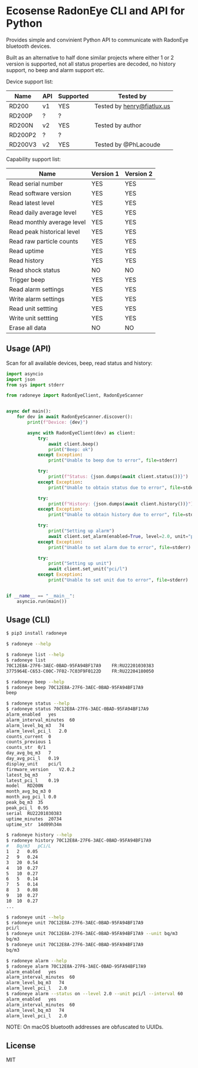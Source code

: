 # Ecosense RadonEye CLI and API for Python

Provides simple and convinient Python API to communicate with RadonEye bluetooth devices.

Built as an alternative to half done similar projects where either 1 or 2 version is supported, not
all status properties are decoded, no history support, no beep and alarm support etc.

Device support list:

| Name    | API | Supported | Tested by                  |
| ------- | --- | --------- | -------------------------- |
| RD200   | v1  | YES       | Tested by henry@fiatlux.us |
| RD200P  | ?   | ?         |                            |
| RD200N  | v2  | YES       | Tested by author           |
| RD200P2 | ?   | ?         |                            |
| RD200V3 | v2  | YES       | Tested by @PhLacoude       |

Capability support list:

| Name                       | Version 1 | Version 2 |
| -------------------------- | --------- | --------- |
| Read serial number         | YES       | YES       |
| Read software version      | YES       | YES       |
| Read latest level          | YES       | YES       |
| Read daily average level   | YES       | YES       |
| Read monthly average level | YES       | YES       |
| Read peak historical level | YES       | YES       |
| Read raw particle counts   | YES       | YES       |
| Read uptime                | YES       | YES       |
| Read history               | YES       | YES       |
| Read shock status          | NO        | NO        |
| Trigger beep               | YES       | YES       |
| Read alarm settings        | YES       | YES       |
| Write alarm settings       | YES       | YES       |
| Read unit settting         | YES       | YES       |
| Write unit settting        | YES       | YES       |
| Erase all data             | NO        | NO        |

## Usage (API)

Scan for all available devices, beep, read status and history:

```py
import asyncio
import json
from sys import stderr

from radoneye import RadonEyeClient, RadonEyeScanner


async def main():
    for dev in await RadonEyeScanner.discover():
        print(f"Device: {dev}")

        async with RadonEyeClient(dev) as client:
            try:
                await client.beep()
                print("Beep: ok")
            except Exception:
                print("Unable to beep due to error", file=stderr)

            try:
                print(f"Status: {json.dumps(await client.status())}")
            except Exception:
                print("Unable to obtain status due to error", file=stderr)

            try:
                print(f"History: {json.dumps(await client.history())}")
            except Exception:
                print("Unable to obtain history due to error", file=stderr)

            try:
                print("Setting up alarm")
                await client.set_alarm(enabled=True, level=2.0, unit="pci/l", interval=60)
            except Exception:
                print("Unable to set alarm due to error", file=stderr)

            try:
                print("Setting up unit")
                await client.set_unit("pci/l")
            except Exception:
                print("Unable to set unit due to error", file=stderr)


if __name__ == "__main__":
    asyncio.run(main())
```

## Usage (CLI)

```sh
$ pip3 install radoneye

$ radoneye --help

$ radoneye list --help
$ radoneye list
70C12E8A-27F6-3AEC-0BAD-95FA94BF17A9	FR:RU22201030383
3775964E-C653-C00C-7F02-7C03F9F0122D	FR:RU22204180050

$ radoneye beep --help
$ radoneye beep 70C12E8A-27F6-3AEC-0BAD-95FA94BF17A9
beep

$ radoneye status --help
$ radoneye status 70C12E8A-27F6-3AEC-0BAD-95FA94BF17A9
alarm_enabled	yes
alarm_interval_minutes	60
alarm_level_bq_m3	74
alarm_level_pci_l	2.0
counts_current	0
counts_previous	1
counts_str	0/1
day_avg_bq_m3	7
day_avg_pci_l	0.19
display_unit	pci/l
firmware_version	V2.0.2
latest_bq_m3	7
latest_pci_l	0.19
model	RD200N
month_avg_bq_m3	0
month_avg_pci_l	0.0
peak_bq_m3	35
peak_pci_l	0.95
serial	RU22201030383
uptime_minutes	20734
uptime_str	14d09h34m

$ radoneye history --help
$ radoneye history 70C12E8A-27F6-3AEC-0BAD-95FA94BF17A9
#	Bq/m3	pCi/L
1	2	0.05
2	9	0.24
3	20	0.54
4	10	0.27
5	10	0.27
6	5	0.14
7	5	0.14
8	3	0.08
9	10	0.27
10	10	0.27
...

$ radoneye unit --help
$ radoneye unit 70C12E8A-27F6-3AEC-0BAD-95FA94BF17A9
pci/l
$ radoneye unit 70C12E8A-27F6-3AEC-0BAD-95FA94BF17A9 --unit bq/m3
bq/m3
$ radoneye unit 70C12E8A-27F6-3AEC-0BAD-95FA94BF17A9
bq/m3

$ radoneye alarm --help
$ radoneye alarm 70C12E8A-27F6-3AEC-0BAD-95FA94BF17A9
alarm_enabled	yes
alarm_interval_minutes	60
alarm_level_bq_m3	74
alarm_level_pci_l	2.0
$ radoneye alarm --status on --level 2.0 --unit pci/l --interval 60
alarm_enabled	yes
alarm_interval_minutes	60
alarm_level_bq_m3	74
alarm_level_pci_l	2.0
```

NOTE: On macOS bluetooth addresses are obfuscated to UUIDs.

## License

MIT
